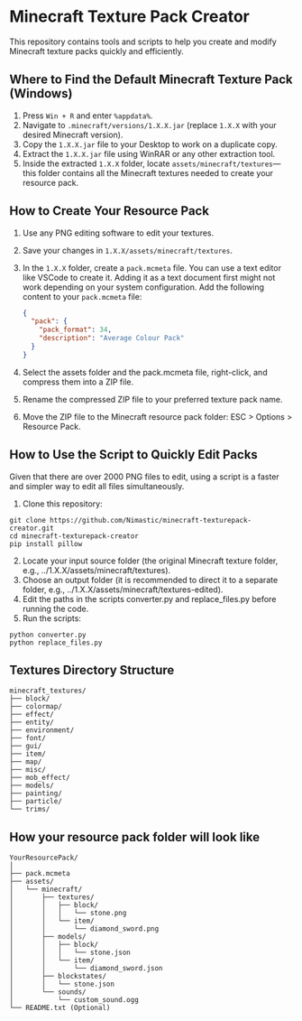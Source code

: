 # Minecraft Texture Pack Creator

This repository contains tools and scripts to help you create and modify Minecraft texture packs quickly and efficiently.

## Where to Find the Default Minecraft Texture Pack (Windows)

1. Press `Win + R` and enter `%appdata%`.
2. Navigate to `.minecraft/versions/1.X.X.jar` (replace `1.X.X` with your desired Minecraft version).
3. Copy the `1.X.X.jar` file to your Desktop to work on a duplicate copy.
4. Extract the `1.X.X.jar` file using WinRAR or any other extraction tool.
5. Inside the extracted `1.X.X` folder, locate `assets/minecraft/textures`—this folder contains all the Minecraft textures needed to create your resource pack.

## How to Create Your Resource Pack

1. Use any PNG editing software to edit your textures.
2. Save your changes in `1.X.X/assets/minecraft/textures`.
3. In the `1.X.X` folder, create a `pack.mcmeta` file. You can use a text editor like VSCode to create it. Adding it as a text document first might not work depending on your system configuration. Add the following content to your `pack.mcmeta` file:

   ```json
   {
     "pack": {
       "pack_format": 34,
       "description": "Average Colour Pack"
     }
   }
4. Select the assets folder and the pack.mcmeta file, right-click, and compress them into a ZIP file.
5. Rename the compressed ZIP file to your preferred texture pack name.
6. Move the ZIP file to the Minecraft resource pack folder: ESC > Options > Resource Pack.

## How to Use the Script to Quickly Edit Packs
Given that there are over 2000 PNG files to edit, using a script is a faster and simpler way to edit all files simultaneously.
1. Clone this repository:
```
git clone https://github.com/Nimastic/minecraft-texturepack-creator.git
cd minecraft-texturepack-creator
pip install pillow
```
2. Locate your input source folder (the original Minecraft texture folder, e.g., ../1.X.X/assets/minecraft/textures).
3. Choose an output folder (it is recommended to direct it to a separate folder, e.g., ../1.X.X/assets/minecraft/textures-edited).
4. Edit the paths in the scripts converter.py and replace_files.py before running the code.
5. Run the scripts:
```
python converter.py
python replace_files.py
```
## Textures Directory Structure

```
minecraft_textures/
├── block/
├── colormap/
├── effect/
├── entity/
├── environment/
├── font/
├── gui/
├── item/
├── map/
├── misc/
├── mob_effect/
├── models/
├── painting/
├── particle/
└── trims/
```

## How your resource pack folder will look like
```
YourResourcePack/
│
├── pack.mcmeta
├── assets/
│   └── minecraft/
│       ├── textures/
│       │   ├── block/
│       │   │   └── stone.png
│       │   └── item/
│       │       └── diamond_sword.png
│       ├── models/
│       │   ├── block/
│       │   │   └── stone.json
│       │   └── item/
│       │       └── diamond_sword.json
│       ├── blockstates/
│       │   └── stone.json
│       └── sounds/
│           └── custom_sound.ogg
└── README.txt (Optional)
```
